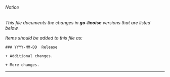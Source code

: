 ###### Notice

*This file documents the changes in ***go-linoise*** versions that are
listed below.*

*Items should be added to this file as:*

	### YYYY-MM-DD  Release

	+ Additional changes.

	+ More changes.

* * *


